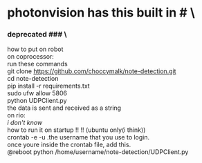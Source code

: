 # photonvision has this built in # \
### deprecated ### \
how to put on robot\
on coprocessor:\
run these commands\
git clone https://github.com/choccymalk/note-detection.git \
cd note-detection\
pip install -r requirements.txt\
sudo ufw allow 5806\
python UDPClient.py\
the data is sent and received as a string\
on rio:\
_i don't know_\
how to run it on startup ‼️ ‼️ (ubuntu only(i think)) \
crontab -e -u .the username that you use to login. \
once youre inside the crontab file, add this. \
@reboot python /home/username/note-detection/UDPClient.py 
